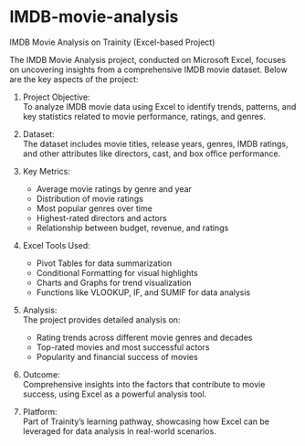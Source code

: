# IMDB-movie-analysis
IMDB Movie Analysis on Trainity (Excel-based Project)

The IMDB Movie Analysis project, conducted on Microsoft Excel, focuses on uncovering insights from a comprehensive IMDB movie dataset. Below are the key aspects of the project:

1. Project Objective:  
   To analyze IMDB movie data using Excel to identify trends, patterns, and key statistics related to movie performance, ratings, and genres.

2. Dataset:  
   The dataset includes movie titles, release years, genres, IMDB ratings, and other attributes like directors, cast, and box office performance.

3. Key Metrics:  
   - Average movie ratings by genre and year  
   - Distribution of movie ratings  
   - Most popular genres over time  
   - Highest-rated directors and actors  
   - Relationship between budget, revenue, and ratings

4. Excel Tools Used:  
   - Pivot Tables for data summarization  
   - Conditional Formatting for visual highlights  
   - Charts and Graphs for trend visualization  
   - Functions like VLOOKUP, IF, and SUMIF for data analysis

5. Analysis:  
   The project provides detailed analysis on:
   - Rating trends across different movie genres and decades  
   - Top-rated movies and most successful actors  
   - Popularity and financial success of movies

6. Outcome:  
   Comprehensive insights into the factors that contribute to movie success, using Excel as a powerful analysis tool.

7. Platform:  
   Part of Trainity’s learning pathway, showcasing how Excel can be leveraged for data analysis in real-world scenarios.
